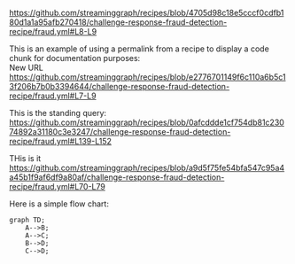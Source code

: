 https://github.com/streaminggraph/recipes/blob/4705d98c18e5cccf0cdfb180d1a1a95afb270418/challenge-response-fraud-detection-recipe/fraud.yml#L8-L9

This is an example of using a permalink from a recipe to display a code chunk for documentation purposes:  
New URL  
https://github.com/streaminggraph/recipes/blob/e2776701149f6c110a6b5c13f206b7b0b3394644/challenge-response-fraud-detection-recipe/fraud.yml#L7-L9

This is the standing query:  
https://github.com/streaminggraph/recipes/blob/0afcddde1cf754db81c23074892a31180c3e3247/challenge-response-fraud-detection-recipe/fraud.yml#L139-L152

THis is it  
https://github.com/streaminggraph/recipes/blob/a9d5f75fe54bfa547c95a4a45b1f9af6df9a80af/challenge-response-fraud-detection-recipe/fraud.yml#L70-L79

Here is a simple flow chart:

```mermaid
graph TD;
    A-->B;
    A-->C;
    B-->D;
    C-->D;
```
